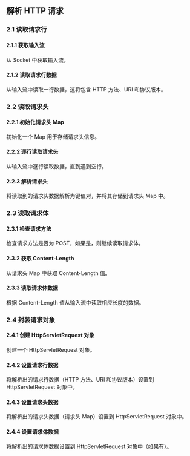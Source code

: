 ## 解析 HTTP 请求

### 2.1 读取请求行

#### 2.1.1 获取输入流
从 Socket 中获取输入流。

#### 2.1.2 读取请求行数据
从输入流中读取一行数据，这将包含 HTTP 方法、URI 和协议版本。

### 2.2 读取请求头

#### 2.2.1 初始化请求头 Map
初始化一个 Map 用于存储请求头信息。

#### 2.2.2 逐行读取请求头
从输入流中逐行读取数据，直到遇到空行。

#### 2.2.3 解析请求头
将读取到的请求头数据解析为键值对，并将其存储到请求头 Map 中。

### 2.3 读取请求体

#### 2.3.1 检查请求方法
检查请求方法是否为 POST，如果是，则继续读取请求体。

#### 2.3.2 获取 Content-Length
从请求头 Map 中获取 Content-Length 值。

#### 2.3.3 读取请求体数据
根据 Content-Length 值从输入流中读取相应长度的数据。

### 2.4 封装请求对象

#### 2.4.1 创建 HttpServletRequest 对象
创建一个 HttpServletRequest 对象。

#### 2.4.2 设置请求行数据
将解析出的请求行数据（HTTP 方法、URI 和协议版本）设置到 HttpServletRequest 对象中。

#### 2.4.3 设置请求头数据
将解析出的请求头数据（请求头 Map）设置到 HttpServletRequest 对象中。

#### 2.4.4 设置请求体数据
将解析出的请求体数据设置到 HttpServletRequest 对象中（如果有）。

